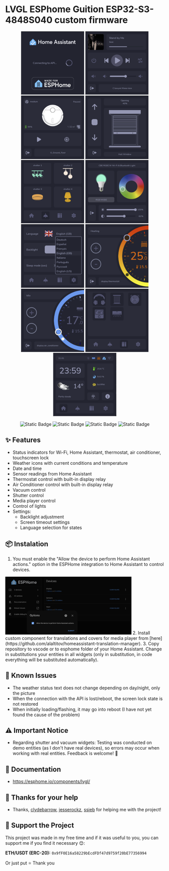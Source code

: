 # LVGL ESPhome Guition ESP32-S3-4848S040 custom firmware

<p align="center">
 <img width="200px" src="/doc/img/screen1.png">
 <img width="200px" src="/doc/img/screen2.png">
 <img width="200px" src="/doc/img/screen3.png">
 <img width="200px" src="/doc/img/screen4.png">
 <img width="200px" src="/doc/img/screen5.png">
 <img width="200px" src="/doc/img/screen6.png">
 <img width="200px" src="/doc/img/screen7.png">
 <img width="200px" src="/doc/img/screen8.png">
 <img width="200px" src="/doc/img/screen9.png">
 <img width="200px" src="/doc/img/screen10.png">
 <img width="200px" src="/doc/img/screen12.png">
</p>

<p align="center">
    <img alt="Static Badge" src="https://img.shields.io/badge/made%20by-alaltitov-blue">
    <img alt="Static Badge" src="https://img.shields.io/badge/version-v1.0%20Beta-green">
    <img alt="Static Badge" src="https://img.shields.io/badge/esphome min version-2025.5.2-red">
    <img alt="Static Badge" src="https://img.shields.io/badge/license-MIT-orange">
</p>

## ✨ Features

- Status indicators for Wi-Fi, Home Assistant, thermostat, air conditioner, touchscreen lock
- Weather icons with current conditions and temperature
- Date and time
- Sensor readings from Home Assistant
- Thermostat control with built-in display relay
- Air Conditioner control with built-in display relay
- Vacuum control
- Shutter control
- Media player control
- Control of lights
- Settings:
  * Backlight adjustment
  * Screen timeout settings
  * Language selection for states

## 📦 Instalation
1. You must enable the "Allow the device to perform Home Assistant actions." option in the ESPHome integration to Home Assistant to control devices.
<img width="400px" src="/doc/img/screen11.png">
2. Install custom component for translations and covers for media player from [here](https://github.com/alaltitov/homeassistant-translation-manager). 
3. Copy repository to vscode or to esphome folder of your Home Assistant. Change in substitutions your entities in all widgets (only in substitution, in code everything will be substituted automatically).

## 🐛 Known Issues
- The weather status text does not change depending on day/night, only the picture
- When the connection with the API is lost/reboot, the screen lock state is not restored
- When initially loading/flashing, it may go into reboot (I have not yet found the cause of the problem)

## ⚠️ Important Notice
- Regarding shutter and vacuum widgets: Testing was conducted on demo entities (as I don't have real devices), so errors may occur when working with real entities. Feedback is welcome! 🙏

## 📖 Documentation

- https://esphome.io/components/lvgl/

## 🤝 Thanks for your help

- Thanks, [сlydebarrow](https://github.com/clydebarrow), [jesserockz](https://github.com/jesserockz), [ssieb](https://github.com/ssieb) for helping me with the project!

## 💝 Support the Project
This project was made in my free time and if it was useful to you, you can support me if you find it necessary 😊:

**ETH/USDT (ERC-20):** `0x9fF0E16a58229bEcdFDf47d9759f20bE77356994`

Or just put ⭐ Thank you
